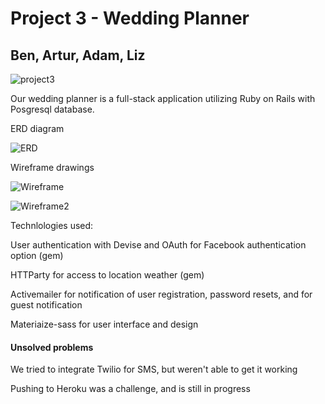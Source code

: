 # Project 3 - Wedding Planner
## Ben, Artur, Adam, Liz


![project3](http://i.imgur.com/ZSJMXns.png)


Our wedding planner is a full-stack application utilizing Ruby on Rails with Posgresql database.

ERD diagram

![ERD](http://i.imgur.com/5CafcEP.png)

Wireframe drawings

![Wireframe](http://i.imgur.com/YPn7W5L.jpg)

![Wireframe2](http://i.imgur.com/LZgKjkL.jpg)

Technlologies used:

User authentication with Devise and OAuth for Facebook authentication option (gem)

HTTParty for access to location weather (gem)

Activemailer for notification of user registration, password resets, and for guest notification 

Materiaize-sass for user interface and design


#### Unsolved problems
We tried to integrate Twilio for SMS, but weren't able to get it working

Pushing to Heroku was a challenge, and is still in progress
